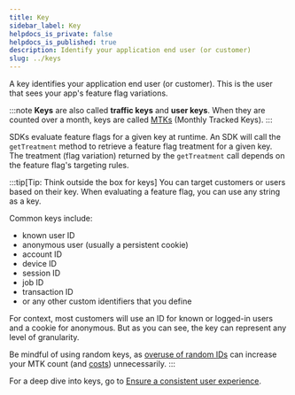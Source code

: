 ```yaml
---
title: Key
sidebar_label: Key
helpdocs_is_private: false
helpdocs_is_published: true
description: Identify your application end user (or customer)
slug: ../keys
---
```


A key identifies your application end user (or customer). This is the user that sees your app's feature flag variations.

:::note
**Keys** are also called **traffic keys** and **user keys**. When they are counted over a month, keys are called [MTKs](/docs/feature-management-experimentation/10-getting-started/docs/key-concepts/keys/mtks.md) (Monthly Tracked Keys).
:::

SDKs evaluate feature flags for a given key at runtime. An SDK will call the `getTreatment` method to retrieve a feature flag treatment for a given key. The treatment (flag variation) returned by the `getTreatment` call depends on the feature flag's targeting rules.

:::tip[Tip: Think outside the box for keys]
You can target customers or users based on their key. When evaluating a feature flag, you can use any string as a key.

Common keys include:
* known user ID
* anonymous user (usually a persistent cookie)
* account ID
* device ID
* session ID
* job ID
* transaction ID
* or any other custom identifiers that you define

For context, most customers will use an ID for known or logged-in users and a cookie for anonymous.  But as you can see, the key can represent any level of granularity.

Be mindful of using random keys, as [overuse of random IDs](https://help.split.io/hc/en-us/articles/26978089134349-MTK-Usage-and-Comparing-Counts#use-of-unstable-ids) can increase your MTK count (and [costs](https://help.split.io/hc/en-us/articles/360034159232-Account-usage-data)) unnecessarily.
:::

For a deep dive into keys, go to [Ensure a consistent user experience](https://help.split.io/hc/en-us/articles/360030024391-How-does-Split-ensure-a-consistent-user-experience).